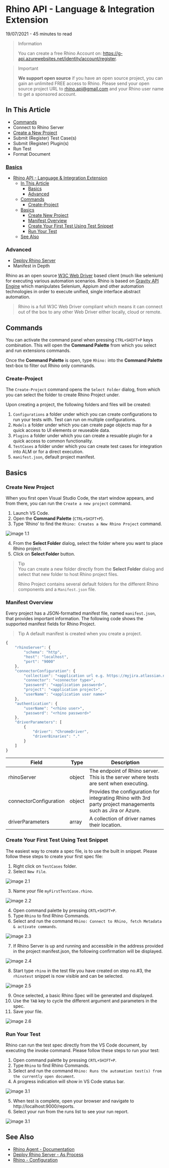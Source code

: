 # Rhino API - Language & Integration Extension
19/07/2021 - 45 minutes to read

> Information
>
> You can create a free Rhino Account on: https://g-api.azurewebsites.net/identity/account/register.

> Important
>
> **We support open source** if you have an open source project, you can gain an unlimited FREE access to Rhino.
> Please send your open source project URL to rhino.api@gmail.com and your Rhino user name to get a sponsored account.

## In This Article
* [Commands](#commands)
* Connect to Rhino Server
* [Create a New Project](#create-project)
* Submit (Register) Test Case(s)
* Submit (Register) Plugin(s)
* Run Test
* Format Document

### [Basics](#basics)
- [Rhino API - Language & Integration Extension](#rhino-api---language--integration-extension)
  - [In This Article](#in-this-article)
    - [Basics](#basics)
    - [Advanced](#advanced)
  - [Commands](#commands)
    - [Create-Project](#create-project)
  - [Basics](#basics-1)
    - [Create New Project](#create-new-project)
    - [Manifest Overview](#manifest-overview)
    - [Create Your First Test Using Test Snippet](#create-your-first-test-using-test-snippet)
    - [Run Your Test](#run-your-test)
  - [See Also](#see-also)

### Advanced
* [Deploy Rhino Server](https://github.com/savanna-projects/rhino-agent/blob/master/docs/pages/GettingStarted/Deployment.md)
* Manifest in Depth

Rhino as an open source [W3C Web Driver](https://www.w3.org/TR/webdriver/) based client (much like selenium) for executing various automation scenarios. Rhino is based on [Gravity API Engine](https://github.com/gravity-api) which manipulates Selenium, Appium and other automation technologies in order to execute unified, single interface abstract automation.  

> Rhino is a full W3C Web Driver compliant which means it can connect out of the box to any other Web Driver either locally, cloud or remote.

## Commands
You can activate the command panel when pressing `CTRL+SHIFT+P` keys combination. This will open the **Command Palette** from which you select and run extensions commands.  

Once the **Command Palette** is open, type `Rhino:` into the **Command Palette** text-box to filter out Rhino only commands.

### Create-Project
The `Create-Project` command opens the `Select Folder` dialog, from which you can select the folder to create Rhino Project under.  

Upon creating a project, the following folders and files will be created:
1. `Configurations` a folder under which you can create configurations to run your tests with. Test can run on multiple configurations.
2. `Models` a folder under which you can create page objects map for a quick access to UI elements or reuseable data.
3. `Plugins` a folder under which you can create a resuable plugin for a quick access to common functionality.
4. `TestCases` a folder under which you can create test cases for integration into ALM or for a direct execution.
5. `manifest.json`, default project manifest.

## Basics
### Create New Project
When you first open Visual Studio Code, the start window appears, and from there, you can run the ```Create a new project``` command.  

1. Launch VS Code.
2. Open the **Command Palette** (`CTRL+SHIFT+P`).
3. Type 'Rhino' to find the ```Rhino: Creates a New Rhino Project``` command.  

![image 1.1](https://raw.githubusercontent.com/savanna-projects/rhino-vscode-extension/master/images/create_new_project_1.png "Command Palette")  

4. From the **Select Folder** dialog, select the folder where you want to place Rhino project.
5. Click on **Select Folder** button.  

> Tip  
> You can create a new folder directly from the **Select Folder** dialog and select that new folder to host Rhino project files.
>
> Rhino Project contains several default folders for the different Rhino components and a ```Manifest.json``` file.

### Manifest Overview
Every project has a JSON-formatted manifest file, named ```manifest.json```, that provides important information. The following code shows the supported manifest fields for Rhino Project.

> Tip
> A default manifest is created when you create a project.

```js
{
    "rhinoServer": {
        "schema": "http",
        "host": "localhost",
        "port": "9000"
    },
    "connectorConfiguration": {
        "collection": "<application url e.g. https://myjira.atlassian.net>",
        "connector": "<connector type>",
        "password": "<application password>",
        "project": "<application project>",
        "userName": "<application user name>"
    },
    "authentication": {
        "userName": "<rhino user>",
        "password": "<rhino password>"
    },
    "driverParameters": [
        {
            "driver": "ChromeDriver",
            "driverBinaries": "."
        }
    ]
}
```

|Field                 |Type  |Description                                                                                               |
|----------------------|------|----------------------------------------------------------------------------------------------------------|
|rhinoServer           |object|The endpoint of Rhino server. This is the server where tests are sent when executing.                     |
|connectorConfiguration|object|Provides the configuration for integrating Rhino with 3rd party project managements such as Jira or Azure.|
|driverParameters      |array |A collection of driver names their location.                                                              |

### Create Your First Test Using Test Snippet
The easiest way to create a spec file, is to use the built in snippet. Please follow these steps to create your first spec file:  

1. Right click on ```TestCases``` folder.
2. Select ```New File```.  

![image 2.1](https://raw.githubusercontent.com/savanna-projects/rhino-vscode-extension/master/images/create_test_1.png "Context Menu")  

3. Name your file ```myFirstTestCase.rhino```.  

![image 2.2](https://raw.githubusercontent.com/savanna-projects/rhino-vscode-extension/master/images/create_test_2.png "Rhino Spec File")  

4. Open command palette by pressing ```CRTL+SHIFT+P```.
5. Type ```Rhino``` to find Rhino Commands.
6. Select and run the command ```Rhino: Connect to Rhino, fetch Metadata & activate commands```.  

![image 2.3](https://raw.githubusercontent.com/savanna-projects/rhino-vscode-extension/master/images/create_test_3.png "Command Palette")

7. If Rhino Server is up and running and accessible in the address provided in the project manifest.json, the following confirmation will be displayed.  

![image 2.4](https://raw.githubusercontent.com/savanna-projects/rhino-vscode-extension/master/images/create_test_4.png "Connection Confirmation")  

8. Start type ```rhino``` in the test file you have created on step no.#3, the ```rhinotest``` snippet is now visible and can be selected.  

![image 2.5](https://raw.githubusercontent.com/savanna-projects/rhino-vscode-extension/master/images/create_test_5.png "Rhino Snippet")  

9. Once selected, a basic Rhino Spec will be generated and displayed.
10. Use the ```TAB``` key to cycle the different argument and parameters in the spec.
11. Save your file.  

![image 2.6](https://raw.githubusercontent.com/savanna-projects/rhino-vscode-extension/master/images/create_test_7.png "Rhino Snippet")

### Run Your Test
Rhino can run the test spec directly from the VS Code document, by executing the invoke command. Please follow these steps to run your test:  

1. Open command palette by pressing ```CRTL+SHIFT+P```.
2. Type ```Rhino``` to find Rhino Commands.
3. Select and run the command ```Rhino: Runs the automation test(s) from the currently open document```.
4. A progress indication will show in VS Code status bar.  

![image 3.1](https://raw.githubusercontent.com/savanna-projects/rhino-vscode-extension/master/images/run_test_1.png "Command Palette")  

5. When test is complete, open your browser and navigate to http://localhost:9000/reports.
6. Select your run from the runs list to see your run report.  

![image 3.1](https://raw.githubusercontent.com/savanna-projects/rhino-vscode-extension/master/images/run_test_2.png "Rhino Report")

## See Also
* [Rhino Agent - Documentation](https://github.com/savanna-projects/rhino-agent/blob/master/docs/pages/Home.md)
* [Deploy Rhino Server - As Process](https://github.com/savanna-projects/rhino-agent/blob/master/docs/pages/GettingStarted/Deployment.md)
* [Rhino - Configuration](https://github.com/savanna-projects/rhino-agent/blob/master/docs/pages/ApiReference/Configurations.md#get-configuration)